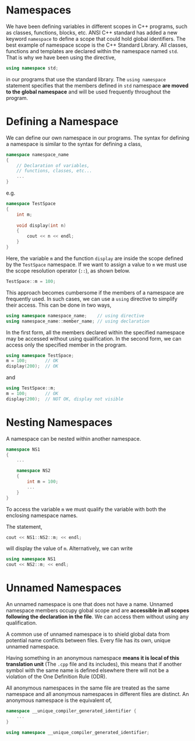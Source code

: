 # Namespaces

We have been defining variables in different scopes in C++ programs, such as classes, functions, blocks, etc. ANSI C++ standard has added a new keyword `namespace` to define a scope that could hold global identifiers. The best example of namespace scope is the C++ Standard Library. All classes, functions and templates are declared within the namespace named `std`. That is why we have been using the directive,

```C++
using namespace std;
```

in our programs that use the standard library. The `using namespace` statement specifies that the members defined in `std` namespace **are moved to the global namespace** and will be used frequently throughout the program.

# Defining a Namespace

We can define our own namespace in our programs. The syntax for defining a namespace is similar to the syntax for defining a class,

```C++
namespace namespace_name
{
    // Declaration of variables,
    // functions, classes, etc...
    ...
}
```

e.g.

```C++
namespace TestSpace
{
    int m;
    
    void display(int n)
    {
        cout << n << endl;
    }
}
```

Here, the variable `m` and the function `display` are inside the scope defined by the `TestSpace` namespace. If we want to assign a value to `m` we must use the scope resolution operator (`::`), as shown below.

```C++
TestSpace::m = 100;
```

This approach becomes cumbersome if the members of a namespace are frequently used. In such cases, we can use a `using` directive to simplify their access. This can be done in two ways,

```C++
using namespace namespace_name;    // using directive
using namespace_name::member_name; // using declaration
```

In the first form, all the members declared within the specified namespace may be accessed without using qualification. In the second form, we can access only the specified member in the program.

```C++
using namespace TestSpace;
m = 100;       // OK
display(200);  // OK
```

and

```C++
using TestSpace::m;
m = 100;       // OK
display(200);  // NOT OK, display not visible
```

# Nesting Namespaces

A namespace can be nested within another namespace.

```C++
namespace NS1
{
    ...

    namespace NS2
    {
        int m = 100;
        ...
    }
}
```

To access the variable  `m` we must qualify the variable with both the enclosing namespace names.

The statement,

```C++
cout << NS1::NS2::m; << endl;
```

will display the value of `m`. Alternatively, we can write

```C++
using namespace NS1
cout << NS2::m; << endl;
```

# Unnamed Namespaces

An unnamed namespace is one that does not have a name. Unnamed namespace members occupy global scope and are **accessible in all scopes following the declaration in the file**. We can access them without using any qualification.

A common use of unnamed namespace is to shield global data from potential name conflicts between files. Every file has its own, unique unnamed namespace.

Having something in an anonymous namespace **means it is local of this translation unit** (The `.cpp` file and its includes), this means that if another symbol with the same name is defined elsewhere there will not be a violation of the One Definition Rule (ODR).

All anonymous namespaces in the same file are treated as the same namespace and all anonymous namespaces in different files are distinct. An anonymous namespace is the equivalent of,

```C++
namespace __unique_compiler_generated_identifier {
    ...
}

using namespace __unique_compiler_generated_identifier;
```